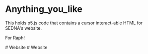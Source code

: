 # Anything_you_like
This holds p5.js code that contains a cursor interact-able HTML for SEDNA's website.

For Raph!
 
#   W e b s i t e  
 #   W e b s i t e  
 